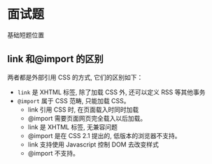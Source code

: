 # 面试题

基础短题位置

## link 和@import 的区别

两者都是外部引用 CSS 的方式, 它们的区别如下：

- `link` 是 XHTML 标签, 除了加载 CSS 外, 还可以定义 RSS 等其他事务
- `@import` 属于 CSS 范畴, 只能加载 CSS。
  - <span class="cor-in">link 引用 CSS 时, 在页面载入时同时加载</span>
  - <span class="cor-wa">@import 需要页面网页完全载入以后加载。</span>
  - <span class="cor-in">link 是 XHTML 标签, 无兼容问题</span>
  - <span class="cor-wa">@import 是在 CSS 2.1 提出的, 低版本的浏览器不支持。</span>
  - <span class="cor-in">link 支持使用 Javascript 控制 DOM 去改变样式</span>
  - <span class="cor-wa">@import 不支持。</span>
